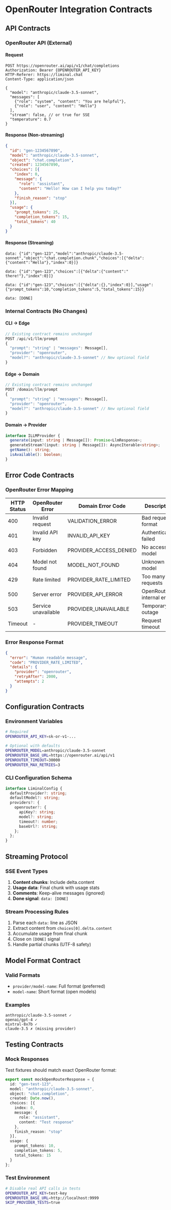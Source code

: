 # OpenRouter Integration Contracts

## API Contracts

### OpenRouter API (External)

#### Request
```http
POST https://openrouter.ai/api/v1/chat/completions
Authorization: Bearer {OPENROUTER_API_KEY}
HTTP-Referer: https://liminal.chat
Content-Type: application/json

{
  "model": "anthropic/claude-3.5-sonnet",
  "messages": [
    {"role": "system", "content": "You are helpful"},
    {"role": "user", "content": "Hello"}
  ],
  "stream": false, // or true for SSE
  "temperature": 0.7
}
```

#### Response (Non-streaming)
```json
{
  "id": "gen-1234567890",
  "model": "anthropic/claude-3.5-sonnet", 
  "object": "chat.completion",
  "created": 1234567890,
  "choices": [{
    "index": 0,
    "message": {
      "role": "assistant",
      "content": "Hello! How can I help you today?"
    },
    "finish_reason": "stop"
  }],
  "usage": {
    "prompt_tokens": 25,
    "completion_tokens": 15,
    "total_tokens": 40
  }
}
```

#### Response (Streaming)
```
data: {"id":"gen-123","model":"anthropic/claude-3.5-sonnet","object":"chat.completion.chunk","choices":[{"delta":{"content":"Hello"},"index":0}]}

data: {"id":"gen-123","choices":[{"delta":{"content":" there!"},"index":0}]}

data: {"id":"gen-123","choices":[{"delta":{},"index":0}],"usage":{"prompt_tokens":10,"completion_tokens":5,"total_tokens":15}}

data: [DONE]
```

### Internal Contracts (No Changes)

#### CLI → Edge
```typescript
// Existing contract remains unchanged
POST /api/v1/llm/prompt
{
  "prompt": "string" | "messages": Message[],
  "provider": "openrouter",
  "model?": "anthropic/claude-3.5-sonnet" // New optional field
}
```

#### Edge → Domain  
```typescript
// Existing contract remains unchanged
POST /domain/llm/prompt
{
  "prompt": "string" | "messages": Message[],
  "provider": "openrouter",
  "model?": "anthropic/claude-3.5-sonnet" // New optional field
}
```

#### Domain → Provider
```typescript
interface ILLMProvider {
  generate(input: string | Message[]): Promise<LlmResponse>;
  generateStream?(input: string | Message[]): AsyncIterable<string>;
  getName(): string;
  isAvailable(): boolean;
}
```

## Error Code Contracts

### OpenRouter Error Mapping
| HTTP Status | OpenRouter Error | Domain Error Code | Description |
|-------------|-----------------|-------------------|-------------|
| 400 | Invalid request | VALIDATION_ERROR | Bad request format |
| 401 | Invalid API key | INVALID_API_KEY | Authentication failed |
| 403 | Forbidden | PROVIDER_ACCESS_DENIED | No access to model |
| 404 | Model not found | MODEL_NOT_FOUND | Unknown model |
| 429 | Rate limited | PROVIDER_RATE_LIMITED | Too many requests |
| 500 | Server error | PROVIDER_API_ERROR | OpenRouter internal error |
| 503 | Service unavailable | PROVIDER_UNAVAILABLE | Temporary outage |
| Timeout | - | PROVIDER_TIMEOUT | Request timeout |

### Error Response Format
```json
{
  "error": "Human readable message",
  "code": "PROVIDER_RATE_LIMITED",
  "details": {
    "provider": "openrouter",
    "retryAfter": 2000,
    "attempts": 2
  }
}
```

## Configuration Contracts

### Environment Variables
```bash
# Required
OPENROUTER_API_KEY=sk-or-v1-...

# Optional with defaults
OPENROUTER_MODEL=anthropic/claude-3.5-sonnet
OPENROUTER_BASE_URL=https://openrouter.ai/api/v1
OPENROUTER_TIMEOUT=30000
OPENROUTER_MAX_RETRIES=3
```

### CLI Configuration Schema
```typescript
interface LiminalConfig {
  defaultProvider?: string;
  defaultModel?: string;
  providers?: {
    openrouter?: {
      apiKey?: string;
      model?: string;
      timeout?: number;
      baseUrl?: string;
    };
  };
}
```

## Streaming Protocol

### SSE Event Types
1. **Content chunks**: Include delta.content
2. **Usage data**: Final chunk with usage stats
3. **Comments**: Keep-alive messages (ignored)
4. **Done signal**: `data: [DONE]`

### Stream Processing Rules
1. Parse each `data:` line as JSON
2. Extract content from `choices[0].delta.content`
3. Accumulate usage from final chunk
4. Close on `[DONE]` signal
5. Handle partial chunks (UTF-8 safety)

## Model Format Contract

### Valid Formats
- `provider/model-name`: Full format (preferred)
- `model-name`: Short format (open models)

### Examples
```
anthropic/claude-3.5-sonnet ✓
openai/gpt-4 ✓
mixtral-8x7b ✓
claude-3.5 ✗ (missing provider)
```

## Testing Contracts

### Mock Responses
Test fixtures should match exact OpenRouter format:
```typescript
export const mockOpenRouterResponse = {
  id: "gen-test-123",
  model: "anthropic/claude-3.5-sonnet",
  object: "chat.completion",
  created: Date.now(),
  choices: [{
    index: 0,
    message: {
      role: "assistant",
      content: "Test response"
    },
    finish_reason: "stop"
  }],
  usage: {
    prompt_tokens: 10,
    completion_tokens: 5,
    total_tokens: 15
  }
};
```

### Test Environment
```bash
# Disable real API calls in tests
OPENROUTER_API_KEY=test-key
OPENROUTER_BASE_URL=http://localhost:9999
SKIP_PROVIDER_TESTS=true
```